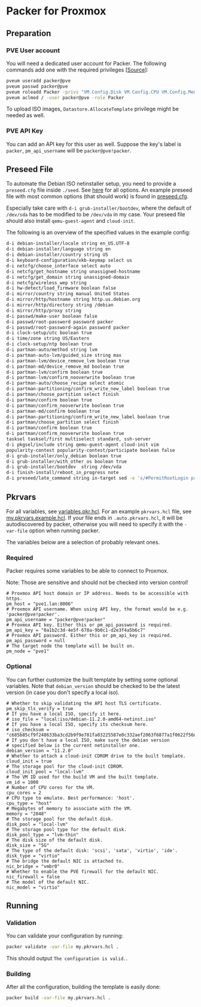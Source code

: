 # Packer for Proxmox

## Preparation

### PVE User account

You will need a dedicated user account for Packer.
The following commands add one with the required privileges [[Source](https://github.com/hashicorp/packer/issues/8463#issuecomment-726844945)]:

```bash
pveum useradd packer@pve
pveum passwd packer@pve
pveum roleadd Packer -privs "VM.Config.Disk VM.Config.CPU VM.Config.Memory Datastore.AllocateSpace Sys.Modify VM.Config.Options VM.Allocate VM.Audit VM.Console VM.Config.CDROM VM.Config.Network VM.PowerMgmt VM.Config.HWType VM.Monitor"
pveum aclmod / -user packer@pve -role Packer
```

To upload ISO images, `Datastore.AllocateTemplate` privilege might be needed as well.

### PVE API Key

You can add an API key for this user as well. Suppose the key's label is `packer`, `pm_api_username` will be `packer@pve!packer`.

## Preseed File

To automate the Debian ISO netinstaller setup, you need to provide a `preseed.cfg` file inside `./seed`. See [here](https://preseed.debian.net/debian-preseed/bullseye/amd64-main-full.txt) for all options. An example preseed file with most common options (that should work) is found in [preseed.cfg](preseed.cfg).

Especially take care with `d-i grub-installer/bootdev`, where the default of `/dev/sda` has to be modified to be `/dev/vda` in my case. Your preseed file should also install `qemu-guest-agent` and `cloud-init`.

The following is an overview of the specified values in the example config:

```bash
d-i debian-installer/locale string en_US.UTF-8
d-i debian-installer/language string en
d-i debian-installer/country string US
d-i keyboard-configuration/xkb-keymap select us
d-i netcfg/choose_interface select auto
d-i netcfg/get_hostname string unassigned-hostname
d-i netcfg/get_domain string unassigned-domain
d-i netcfg/wireless_wep string
d-i hw-detect/load_firmware boolean false
d-i mirror/country string manual United States
d-i mirror/http/hostname string http.us.debian.org
d-i mirror/http/directory string /debian
d-i mirror/http/proxy string
d-i passwd/make-user boolean false
d-i passwd/root-password password packer
d-i passwd/root-password-again password packer
d-i clock-setup/utc boolean true
d-i time/zone string US/Eastern
d-i clock-setup/ntp boolean true
d-i partman-auto/method string lvm
d-i partman-auto-lvm/guided_size string max
d-i partman-lvm/device_remove_lvm boolean true
d-i partman-md/device_remove_md boolean true
d-i partman-lvm/confirm boolean true
d-i partman-lvm/confirm_nooverwrite boolean true
d-i partman-auto/choose_recipe select atomic
d-i partman-partitioning/confirm_write_new_label boolean true
d-i partman/choose_partition select finish
d-i partman/confirm boolean true
d-i partman/confirm_nooverwrite boolean true
d-i partman-md/confirm boolean true
d-i partman-partitioning/confirm_write_new_label boolean true
d-i partman/choose_partition select finish
d-i partman/confirm boolean true
d-i partman/confirm_nooverwrite boolean true
tasksel tasksel/first multiselect standard, ssh-server
d-i pkgsel/include string qemu-guest-agent cloud-init vim
popularity-contest popularity-contest/participate boolean false
d-i grub-installer/only_debian boolean true
d-i grub-installer/with_other_os boolean true
d-i grub-installer/bootdev  string /dev/vda
d-i finish-install/reboot_in_progress note
d-i preseed/late_command string in-target sed -e 's/#PermitRootLogin prohibit-password/PermitRootLogin yes/' -i /etc/ssh/sshd_config
```

## Pkrvars

For all variables, see [variables.pkr.hcl](variables.pkr.hcl). For an example `pkrvars.hcl` file, see [my.pkrvars.example.hcl](my.pkrvars.example.hcl). If your file ends in `.auto.pkrvars.hcl`, it will be autodiscovered by packer, otherwise you will need to specify it with the `-var-file` option when running packer.

The variables below are a selection of probably relevant ones.

### Required

Packer requires some variables to be able to connect to Proxmox.

Note: Those are sensitive and should not be checked into version control!

```hcl
# Proxmox API host domain or IP address. Needs to be accessible with https.
pm_host = "pve1.lan:8006"
# Proxmox API username. When using API key, the format would be e.g. 'packer@pve!packer'.
pm_api_username = "packer@pve!packer"
# Proxmox API key. Either this or pm_api_password is required.
pm_api_key = "0a1b2c3d-4e5f-678a-9b0c1-d2e3f4a5b6c7"
# Proxmox API password. Either this or pm_api_key is required.
pm_api_password = null
# The target node the template will be built on.
pm_node = "pve1"
```

### Optional

You can further customize the built template by setting some optional variables. Note that `debian_version` should be checked to be the latest version (in case you don't specify a local iso).

```hcl
# Whether to skip validating the API host TLS certificate.
pm_skip_tls_verify = true
# If you have a local ISO, specify it here.
# iso_file = "local:iso/debian-11.2.0-amd64-netinst.iso"
# If you have a local ISO, specify its checksum here.
# iso_checksum = "c685b85cf9f248633ba3cd2b9f9e781fa03225587e0c332aef2063f6877a1f0622f56d44cf0690087b0ca36883147ecb5593e3da6f965968402cdbdf12f6dd74"
# If you don't have a local ISO, make sure the debian version
# specified below is the current netinstaller one.
debian_version = "11.2.0"
# Whether to attach a cloud-init CDROM drive to the built template.
cloud_init = true
# The storage pool for the cloud-init CDROM.
cloud_init_pool = "local-lvm"
# The VM ID used for the build VM and the built template.
vm_id = 1000
# Number of CPU cores for the VM.
cpu_cores = 2
# CPU type to emulate. Best performance: 'host'.
cpu_type = "host"
# Megabytes of memory to associate with the VM.
memory = "2048"
# The storage pool for the default disk.
disk_pool = "local-lvm"
# The storage pool type for the default disk.
disk_pool_type = "lvm-thin"
# The disk size of the default disk.
disk_size = "5G"
# The type of the default disk: 'scsi', 'sata', 'virtio', 'ide'.
disk_type = "virtio"
# The bridge the default NIC is attached to.
nic_bridge = "vmbr0"
# Whether to enable the PVE firewall for the default NIC.
nic_firewall = false
# The model of the default NIC.
nic_model = "virtio"
```

## Running

### Validation

You can validate your configuration by running:

```bash
packer validate -var-file my.pkrvars.hcl .
```

This should output `The configuration is valid.`.

### Building

After all the configuration, building the template is easily done:

```bash
packer build -var-file my.pkrvars.hcl .
```
